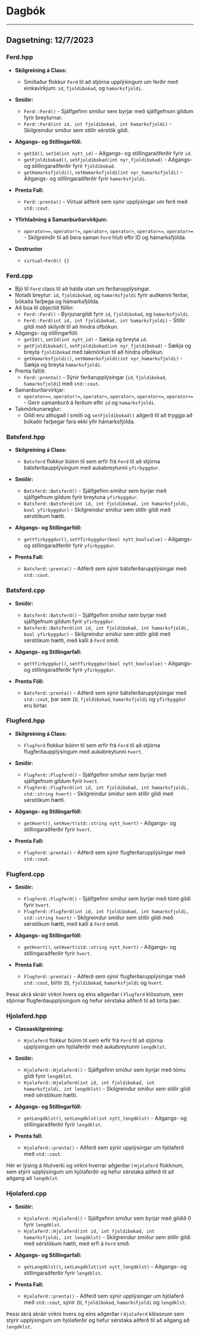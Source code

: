 # Dagbók
---
## **Dagsetning: 12/7/2023**  
### Ferd.hpp
  - **Skilgreining á Class:**
    - Smíðaður flokkur `Ferd` til að stjórna upplýsingum um ferðir með einkavirkjum: `id`, `fjoldibokad`, og `hamarksfjoldi`.
  
  - **Smiðir:**
    - `Ferd::Ferd()` - Sjálfgefinn smiður sem byrjar með sjálfgefnum gildum fyrir breyturnar.
    - `Ferd::Ferd(int id, int fjoldibokad, int hamarksfjoldi)` - Skilgreindur smiður sem stillir sérstök gildi.
  
  - **Aðgangs- og Stillingarföll:**
    - `getId()`, `setId(int nytt_id)` - Aðgangs- og stillingaraðferðir fyrir `id`.
    - `getFjoldibokad()`, `setFjoldibokad(int nyr_fjoldibokad)` - Aðgangs- og stillingaraðferðir fyrir `fjoldibokad`.
    - `getHamarksfjoldi()`, `setHamarksfjoldi(int nyr_hamarksfjoldi)` - Aðgangs- og stillingaraðferðir fyrir `hamarksfjoldi`.
  
  - **Prenta Fall:**
    - `Ferd::prenta()` - Virtual aðferð sem sýnir upplýsingar um ferð með `std::cout`.
  
  - **Yfirhlaðning á Samanburðarvirkjum:**
    - `operator==`, `operator!=`, `operator<`, `operator>`, `operator<=`, `operator>=` - Skilgreindir til að bera saman `Ferd` hluti eftir ID og     hámarksfjölda.
  - **Destructor**
    - `virtual~Ferd() {}`

### Ferd.cpp
  - Bjó til `Ferd` class til að halda utan um ferðarupplýsingar.
  - Notaði breytur: `id`, `fjoldibokad`, og `hamarksfjoldi` fyrir auðkenni ferðar, bókaða farþega og hámarksfjölda.
  - Að búa til objectið föllin:
    - `Ferd::Ferd()` - Byrjunargildi fyrir `id`, `fjoldibokad`, og `hamarksfjoldi`.
    - `Ferd::Ferd(int id, int fjoldibokad, int hamarksfjoldi)` - Stillir gildi með skilyrði til að hindra ofbókun.
  - Aðgangs- og stillingarföll:
    - `getId()`, `setId(int nytt_id)` - Sækja og breyta `id`.
    - `getFjoldibokad()`, `setFjoldibokad(int nyr_fjoldibokad)` - Sækja og breyta `fjoldibokad` með takmörkun til að hindra ofbókun.
    - `getHamarksfjoldi()`, `setHamarksfjoldi(int nyr_hamarksfjoldi)` - Sækja og breyta `hamarksfjoldi`.
  - Prenta fallið:
    - `Ferd::prenta()` - Sýnir ferðarupplýsingar (`id`, `fjoldibokad`, `hamarksfjoldi`) með `std::cout`.
  - Samanburðarvirkjar:
    - `operator==`, `operator!=`, `operator<`, `operator>`, `operator<=`, `operator>=` - Gerir samanburð á ferðum eftir `id` og `hamarksfjoldi`.
  - Takmörkunareglur:
    - Gildi eru athugað í smiði og `setFjoldibokad()` aðgerð til að tryggja að bókaðir farþegar fara ekki yfir hámarksfjölda.

### Batsferd.hpp
  - **Skilgreining á Class:**
    - `Batsferd` flokkur búinn til sem erfir frá `Ferd` til að stjórna bátsferðaupplýsingum með aukabreytunni `yfirbyggdur`.
  
  - **Smiðir:**
    - `Batsferd::Batsferd()` - Sjálfgefinn smiður sem byrjar með sjálfgefnum gildum fyrir breytuna `yfirbyggdur`.
    - `Batsferd::Batsferd(int id, int fjoldibokad, int hamarksfjoldi, bool yfirbyggdur)` - Skilgreindur smiður sem stillir gildi með sérstökum hætti.
  
  - **Aðgangs- og Stillingarföll:**
    - `getYfirbyggdur()`, `setYfirbyggdur(bool nytt_boolvalue)` - Aðgangs- og stillingaraðferðir fyrir `yfirbyggdur`.
  
  - **Prenta Fall:**
    - `Batsferd::prenta()` - Aðferð sem sýnir bátsferðarupplýsingar með `std::cout`.

### Batsferd.cpp
  - **Smiðir:**
    - `Batsferd::Batsferd()` - Sjálfgefinn smiður sem byrjar með sjálfgefnum gildum fyrir `yfirbyggdur`.
    - `Batsferd::Batsferd(int id, int fjoldibokad, int hamarksfjoldi, bool yfirbyggdur)` - Skilgreindur smiður sem stillir gildi með sérstökum hætti, með kalli á `Ferd` smið.
  
  - **Aðgangs- og Stillingarfall:**
    - `getYfirbyggdur()`, `setYfirbyggdur(bool nytt_boolvalue)` - Aðgangs- og stillingaraðferðir fyrir `yfirbyggdur`.
  
  - **Prenta Föll:**
    - `Batsferd::prenta()` - Aðferð sem sýnir bátsferðarupplýsingar með `std::cout`, þar sem `ID`, `fjoldibokad`, `hamarksfjoldi` og `yfirbyggdur` eru birtar.

### Flugferd.hpp
  - **Skilgreining á Class:**
    - `Flugferd` flokkur búinn til sem erfir frá `Ferd` til að stjórna flugferðaupplýsingum með aukabreytunni `hvert`.
  
  - **Smiðir:**
    - `Flugferd::Flugferd()` - Sjálfgefinn smiður sem byrjar með sjálfgefnum gildum fyrir `hvert`.
    - `Flugferd::Flugferd(int id, int fjoldibokad, int hamarksfjoldi, std::string hvert)` - Skilgreindur smiður sem stillir gildi með sérstökum hætti.
  
  - **Aðgangs- og Stillingarföll:**
    - `getHvert()`, `setHvert(std::string nytt_hvert)` - Aðgangs- og stillingaraðferðir fyrir `hvert`.
  
  - **Prenta Fall:**
    - `Flugferd::prenta()` - Aðferð sem sýnir flugferðarupplýsingar með `std::cout`.

### Flugferd.cpp
  - **Smiðir:**
    - `Flugferd::Flugferd()` - Sjálfgefinn smiður sem byrjar með tómt gildi fyrir `hvert`.
    - `Flugferd::Flugferd(int id, int fjoldibokad, int hamarksfjoldi, std::string hvert)` - Skilgreindur smiður sem stillir gildi með sérstökum hætti, með kalli á `Ferd` smið.
  
  - **Aðgangs- og Stillingarföll:**
    - `getHvert()`, `setHvert(std::string nytt_hvert)` - Aðgangs- og stillingaraðferðir fyrir `hvert`.
  
  - **Prenta Fall:**
    - `Flugferd::prenta()` - Aðferð sem sýnir flugferðarupplýsingar með `std::cout`, birtir `ID`, `fjoldibokad`, `hamarksfjoldi` og `hvert`.
  
  Þessi skrá skráir virkni hvers og eins aðgerðar í `Flugferd` klössnum, sem stjórnar flugferðaupplýsingum og hefur sérstaka aðferð til að birta þær.

### Hjolaferd.hpp
  - **Classaskilgreining:**
    - `Hjolaferd` flokkur búinn til sem erfir frá `Ferd` til að stjórna upplýsingum um hjólaferðir með aukabreytunni `lengdklst`.
  
  - **Smiðir:**
    - `Hjolaferd::Hjolaferd()` - Sjálfgefinn smiður sem byrjar með tómu gildi fyrir `lengdklst`.
    - `Hjolaferd::Hjolaferd(int id, int fjoldibokad, int hamarksfjoldi, int lengdklst)` - Skilgreindur smiður sem stillir gildi með sérstökum hætti.
  
  - **Aðgangs- og Stillingarföll:**
    - `getLengdklst()`, `setLengdklst(int nytt_lengdklst)` - Aðgangs- og stillingaraðferðir fyrir `lengdklst`.
  
  - **Prenta fall:**
    - `Hjolaferd::prenta()` - Aðferð sem sýnir upplýsingar um hjólaferð með `std::cout`.
  
  Hér er lýsing á hlutverki og virkni hverrar aðgerðar í `Hjolaferd` flokknum, sem stýrir upplýsingum um hjólaferðir og hefur sérstaka aðferð til að aðgang að `lengdklst`.

### Hjolaferd.cpp
  - **Smiðir:**
    - `Hjolaferd::Hjolaferd()` - Sjálfgefinn smiður sem byrjar með gildið 0 fyrir `lengdklst`.
    - `Hjolaferd::Hjolaferd(int id, int fjoldibokad, int hamarksfjoldi, int lengdklst)` - Skilgreindur smiður sem stillir gildi með sérstökum hætti, með erfi á `Ferd` smið.
  
  - **Aðgangs- og Stillingarfall:**
    - `getLengdklst()`, `setLengdklst(int nytt_lengdklst)` - Aðgangs- og stillingaraðferðir fyrir `lengdklst`.
  
  - **Prenta Fall:**
    - `Hjolaferd::prenta()` - Aðferð sem sýnir upplýsingar um hjólaferð með `std::cout`, sýnir `ID`, `fjoldibokad`, `hamarksfjoldi` og `lengdklst`.
  
  Þessi skrá skráir virkni hvers og eins aðgerðar í `Hjolaferd` klössnum sem stýrir upplýsingum um hjólaferðir og hefur sérstaka aðferð til að aðgang að `lengdklst`.
